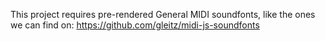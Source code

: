 This project requires pre-rendered General MIDI soundfonts, like the ones we can find on: https://github.com/gleitz/midi-js-soundfonts
